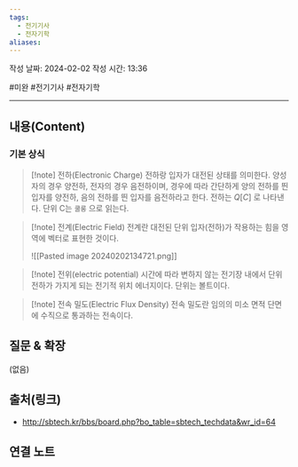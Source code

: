 ```yaml
---
tags:
  - 전기기사
  - 전자기학
aliases:
---
```

작성 날짜: 2024-02-02
작성 시간: 13:36

#미완 #전기기사 #전자기학

----
## 내용(Content)
### 기본 상식
>[!note] 전하(Electronic Charge)
>전하랑 입자가 대전된 상태를 의미한다. 양성자의 경우 양전하, 전자의 경우 음전하이며, 경우에 따라 간단하게 양의 전하를 띈 입자를 양전하, 음의 전하를 띈 입자를 음전하라고 한다.
>전하는 $Q[C]$ 로 나타낸다. 단위 C는 `쿨롱` 으로 읽는다.
>

>[!note] 전계(Electric Field)
>전계란 대전된 단위 입자(전하)가 작용하는 힘을 영역에 벡터로 표현한 것이다.
>
>![[Pasted image 20240202134721.png]]

>[!note] 전위(electric potential)
>시간에 따라 변하지 않는 전기장 내에서 단위 전하가 가지게 되는 전기적 위치 에너지이다. 단위는 볼트이다.
>



>
>[!note] 전속 밀도(Electric Flux Density)
>전속 밀도란  임의의 미소 면적 단면에 수직으로 통과하는 전속이다.
## 질문 & 확장

(없음)

## 출처(링크)
- http://sbtech.kr/bbs/board.php?bo_table=sbtech_techdata&wr_id=64


## 연결 노트










